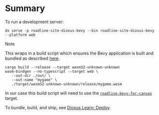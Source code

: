 # Summary
To run a development server:

```shell
dx serve -p roadline-site-dioxus-bevy --bin roadline-site-dioxus-bevy --platform web
```

> [!NOTE]
> This wraps in a build script which ensures the Bevy application is built and bundled as described [here](https://bevy-cheatbook.github.io/platforms/wasm/webpage.html).
>
> ```
> cargo build --release --target wasm32-unknown-unknown
> wasm-bindgen --no-typescript --target web \
>    --out-dir ./out/ \
>    --out-name "mygame" \
>    ./target/wasm32-unknown-unknown/release/mygame.wasm
> ```
> 
> In our case this build script will need to use the [`roadline-bevy-for-canvas`](/core/renderer/bevy/bin/roadline-bevy-for-canvas.rs) target.

To bundle, build, and ship, see [Dioxus Learn: Deploy](https://dioxuslabs.com/learn/0.6/guide/deploy).